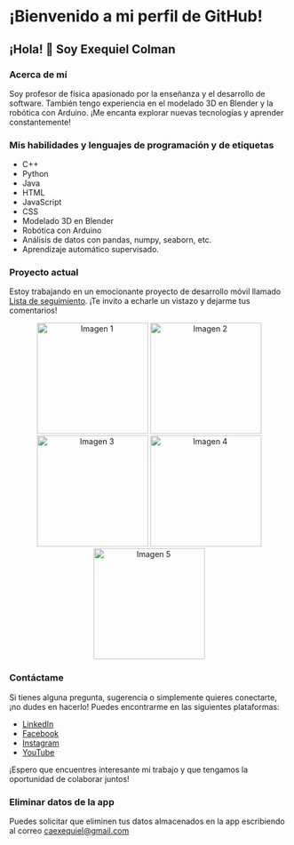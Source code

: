 # ¡Bienvenido a mi perfil de GitHub!

## ¡Hola! 👋 Soy Exequiel Colman

### Acerca de mí
Soy profesor de física apasionado por la enseñanza y el desarrollo de software. También tengo experiencia en el modelado 3D en Blender y la robótica con Arduino. ¡Me encanta explorar nuevas tecnologías y aprender constantemente!

### Mis habilidades y lenguajes de programación y de etiquetas

- C++
- Python
- Java
- HTML
- JavaScript
- CSS
- Modelado 3D en Blender
- Robótica con Arduino
- Análisis de datos con pandas, numpy, seaborn, etc.
- Aprendizaje automático supervisado.

### Proyecto actual
Estoy trabajando en un emocionante proyecto de desarrollo móvil llamado [Lista de seguimiento](https://play.google.com/store/apps/details?id=com.atrapados.ordenapp). ¡Te invito a echarle un vistazo y dejarme tus comentarios!

<p align="center">
  <img src="https://play-lh.googleusercontent.com/9QHQ2nd4qAnNThL6nV31cZ4vCWd3NaHBAx9eW01JMUcfEmiRaILmSpD2RxGoJXBd1gk=w240-h480-rw" alt="Imagen 1" height="200">
  <img src="https://play-lh.googleusercontent.com/7_kK92avpdh-ECY8keYQhCqQS9KYnDqz_glDYJQpj2l62ejTq5USyzHbJTgpaDkgXIE=w2560-h1440-rw" alt="Imagen 2" height="200">
  <img src="https://play-lh.googleusercontent.com/IRbkNcY_H5sQIA4VAgCND1GjAXqSkCJkib6E29Q-aDa_gXjFpSvLo6JwakThf641_AA=w2560-h1440-rw" alt="Imagen 3" height="200">
  <img src="https://play-lh.googleusercontent.com/8ZOwfDI9YI83HmSOIPsUP5WIODBCtFLSBgGQBBCtWiEFfdrBrPW19w3u5MUCQowpXks=w2560-h1440-rw" alt="Imagen 4" height="200">
  <img src="https://play-lh.googleusercontent.com/ZV7qUxctn8OsMaM-rOY5jwd1D8xoZ609xwEtUprM_SqSCbEBFJUE3EA5gXRYLe7v0v8=w2560-h1440-rw" alt="Imagen 5" height="200">
</p>

### Contáctame
Si tienes alguna pregunta, sugerencia o simplemente quieres conectarte, ¡no dudes en hacerlo! Puedes encontrarme en las siguientes plataformas:

- [LinkedIn](https://www.linkedin.com/in/caexequiel/)
- [Facebook](https://www.facebook.com/caexequiel)
- [Instagram](https://www.instagram.com/caexequielo.o/)
- [YouTube](https://www.youtube.com/channel/UCHGMLG-lRmL5ixbbRNYFh_Q)

¡Espero que encuentres interesante mi trabajo y que tengamos la oportunidad de colaborar juntos!

### Eliminar datos de la app
Puedes solicitar que eliminen tus datos almacenados en la app escribiendo al correo
caexequiel@gmail.com

